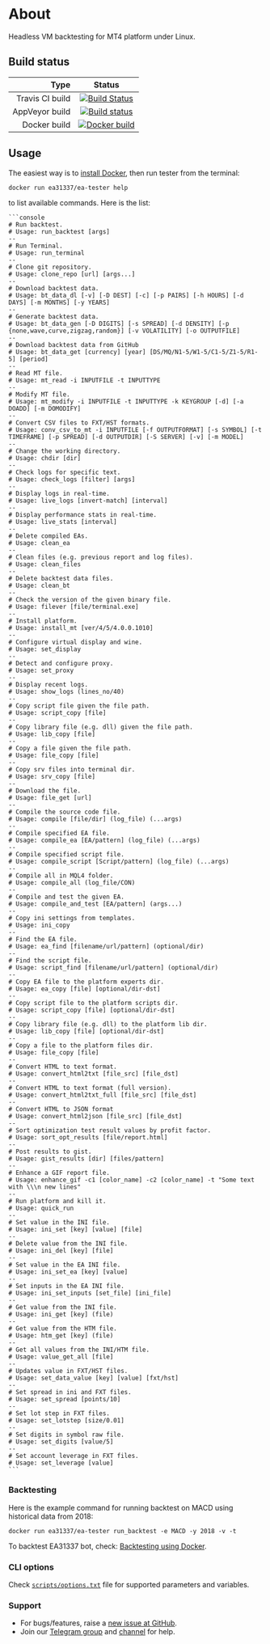 # About

Headless VM backtesting for MT4 platform under Linux.

## Build status

| Type            | Status      |
| --------------: |:-----------:|
| Travis CI build | [![Build Status][travis-ci-build-image-master]][travis-ci-build-link] |
| AppVeyor build  | [![Build status][appveyor-ci-build-link]][appveyor-ci-build-image] |
| Docker build    | [![Docker build][docker-build-image]][docker-build-link] |

[travis-ci-build-link]: https://travis-ci.org/EA31337/EA-Tester
[travis-ci-build-image-master]: https://api.travis-ci.org/EA31337/EA-Tester.svg?branch=master
[appveyor-ci-build-link]: https://ci.appveyor.com/api/projects/status/r4g7ughqovcv5ph5/branch/master?svg=true
[appveyor-ci-build-image]: https://ci.appveyor.com/project/kenorb/ea-tester
[docker-build-image]: https://images.microbadger.com/badges/image/ea31337/ea-tester.svg
[docker-build-link]: https://microbadger.com/images/ea31337/ea-tester

## Usage

The easiest way is to [install Docker](https://www.docker.com/get-started), then run tester from the terminal:

    docker run ea31337/ea-tester help

to list available commands. Here is the list:

    ```console
    # Run backtest.
    # Usage: run_backtest [args]
    --
    # Run Terminal.
    # Usage: run_terminal
    --
    # Clone git repository.
    # Usage: clone_repo [url] [args...]
    --
    # Download backtest data.
    # Usage: bt_data_dl [-v] [-D DEST] [-c] [-p PAIRS] [-h HOURS] [-d DAYS] [-m MONTHS] [-y YEARS]
    --
    # Generate backtest data.
    # Usage: bt_data_gen [-D DIGITS] [-s SPREAD] [-d DENSITY] [-p {none,wave,curve,zigzag,random}] [-v VOLATILITY] [-o OUTPUTFILE]
    --
    # Download backtest data from GitHub
    # Usage: bt_data_get [currency] [year] [DS/MQ/N1-5/W1-5/C1-5/Z1-5/R1-5] [period]
    --
    # Read MT file.
    # Usage: mt_read -i INPUTFILE -t INPUTTYPE
    --
    # Modify MT file.
    # Usage: mt_modify -i INPUTFILE -t INPUTTYPE -k KEYGROUP [-d] [-a DOADD] [-m DOMODIFY]
    --
    # Convert CSV files to FXT/HST formats.
    # Usage: conv_csv_to_mt -i INPUTFILE [-f OUTPUTFORMAT] [-s SYMBOL] [-t TIMEFRAME] [-p SPREAD] [-d OUTPUTDIR] [-S SERVER] [-v] [-m MODEL]
    --
    # Change the working directory.
    # Usage: chdir [dir]
    --
    # Check logs for specific text.
    # Usage: check_logs [filter] [args]
    --
    # Display logs in real-time.
    # Usage: live_logs [invert-match] [interval]
    --
    # Display performance stats in real-time.
    # Usage: live_stats [interval]
    --
    # Delete compiled EAs.
    # Usage: clean_ea
    --
    # Clean files (e.g. previous report and log files).
    # Usage: clean_files
    --
    # Delete backtest data files.
    # Usage: clean_bt
    --
    # Check the version of the given binary file.
    # Usage: filever [file/terminal.exe]
    --
    # Install platform.
    # Usage: install_mt [ver/4/5/4.0.0.1010]
    --
    # Configure virtual display and wine.
    # Usage: set_display
    --
    # Detect and configure proxy.
    # Usage: set_proxy
    --
    # Display recent logs.
    # Usage: show_logs (lines_no/40)
    --
    # Copy script file given the file path.
    # Usage: script_copy [file]
    --
    # Copy library file (e.g. dll) given the file path.
    # Usage: lib_copy [file]
    --
    # Copy a file given the file path.
    # Usage: file_copy [file]
    --
    # Copy srv files into terminal dir.
    # Usage: srv_copy [file]
    --
    # Download the file.
    # Usage: file_get [url]
    --
    # Compile the source code file.
    # Usage: compile [file/dir] (log_file) (...args)
    --
    # Compile specified EA file.
    # Usage: compile_ea [EA/pattern] (log_file) (...args)
    --
    # Compile specified script file.
    # Usage: compile_script [Script/pattern] (log_file) (...args)
    --
    # Compile all in MQL4 folder.
    # Usage: compile_all (log_file/CON)
    --
    # Compile and test the given EA.
    # Usage: compile_and_test [EA/pattern] (args...)
    --
    # Copy ini settings from templates.
    # Usage: ini_copy
    --
    # Find the EA file.
    # Usage: ea_find [filename/url/pattern] (optional/dir)
    --
    # Find the script file.
    # Usage: script_find [filename/url/pattern] (optional/dir)
    --
    # Copy EA file to the platform experts dir.
    # Usage: ea_copy [file] [optional/dir-dst]
    --
    # Copy script file to the platform scripts dir.
    # Usage: script_copy [file] [optional/dir-dst]
    --
    # Copy library file (e.g. dll) to the platform lib dir.
    # Usage: lib_copy [file] [optional/dir-dst]
    --
    # Copy a file to the platform files dir.
    # Usage: file_copy [file]
    --
    # Convert HTML to text format.
    # Usage: convert_html2txt [file_src] [file_dst]
    --
    # Convert HTML to text format (full version).
    # Usage: convert_html2txt_full [file_src] [file_dst]
    --
    # Convert HTML to JSON format
    # Usage: convert_html2json [file_src] [file_dst]
    --
    # Sort optimization test result values by profit factor.
    # Usage: sort_opt_results [file/report.html]
    --
    # Post results to gist.
    # Usage: gist_results [dir] [files/pattern]
    --
    # Enhance a GIF report file.
    # Usage: enhance_gif -c1 [color_name] -c2 [color_name] -t "Some text with \\\n new lines"
    --
    # Run platform and kill it.
    # Usage: quick_run
    --
    # Set value in the INI file.
    # Usage: ini_set [key] [value] [file]
    --
    # Delete value from the INI file.
    # Usage: ini_del [key] [file]
    --
    # Set value in the EA INI file.
    # Usage: ini_set_ea [key] [value]
    --
    # Set inputs in the EA INI file.
    # Usage: ini_set_inputs [set_file] [ini_file]
    --
    # Get value from the INI file.
    # Usage: ini_get [key] (file)
    --
    # Get value from the HTM file.
    # Usage: htm_get [key] (file)
    --
    # Get all values from the INI/HTM file.
    # Usage: value_get_all [file]
    --
    # Updates value in FXT/HST files.
    # Usage: set_data_value [key] [value] [fxt/hst]
    --
    # Set spread in ini and FXT files.
    # Usage: set_spread [points/10]
    --
    # Set lot step in FXT files.
    # Usage: set_lotstep [size/0.01]
    --
    # Set digits in symbol raw file.
    # Usage: set_digits [value/5]
    --
    # Set account leverage in FXT files.
    # Usage: set_leverage [value]
    ```

### Backtesting

Here is the example command for running backtest on MACD using historical data from 2018:

    docker run ea31337/ea-tester run_backtest -e MACD -y 2018 -v -t

To backtest EA31337 bot, check: [Backtesting using Docker](https://github.com/EA31337/EA31337/wiki/Backtesting-using-Docker).

### CLI options

Check [`scripts/options.txt`](scripts/options.txt) file for supported parameters and variables.

### Support

- For bugs/features, raise a [new issue at GitHub](https://github.com/EA31337/EA-Tester/issues).
- Join our [Telegram group](https://t.me/EA31337) and [channel](https://t.me/EA31337_Announcements) for help.
